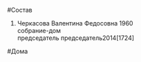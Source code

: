 #Состав  
1. Черкасова Валентина Федосовна 1960  
    собрание-дом  
    председатель председатель2014[1724]  
  
#Дома  
